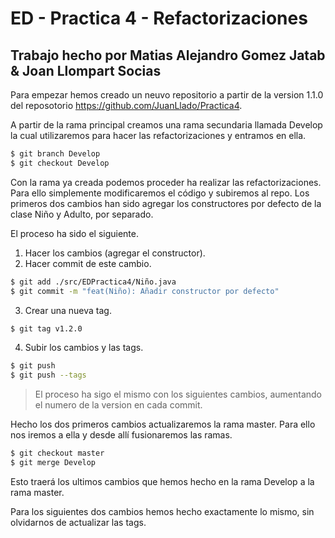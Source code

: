 # ED - Practica 4 - Refactorizaciones
## Trabajo hecho por Matias Alejandro Gomez Jatab & Joan Llompart Socias

Para empezar hemos creado un neuvo repositorio a partir de la version 1.1.0 del reposotorio https://github.com/JuanLlado/Practica4.

A partir de la rama principal creamos una rama secundaria llamada Develop la cual utilizaremos para hacer las refactorizaciones y entramos en ella.
```bash
$ git branch Develop
$ git checkout Develop
```
Con la rama ya creada podemos proceder ha realizar las refactorizaciones. Para ello simplemente modificaremos el código y subiremos al repo. Los primeros dos cambios han sido agregar los constructores por defecto de la clase Niño y Adulto, por separado.

El proceso ha sido el siguiente.
1. Hacer los cambios (agregar el constructor).
2. Hacer commit de este cambio.
```bash
$ git add ./src/EDPractica4/Niño.java
$ git commit -m "feat(Niño): Añadir constructor por defecto"
```
3. Crear una nueva tag.
```bash
$ git tag v1.2.0
```
4. Subir los cambios y las tags.
```bash
$ git push
$ git push --tags
```
> El proceso ha sigo el mismo con los siguientes cambios, aumentando el numero de la version en cada commit.

Hecho los dos primeros cambios actualizaremos la rama master. Para ello nos iremos a ella y desde allí fusionaremos las ramas.
```bash
$ git checkout master
$ git merge Develop
```
Esto traerá los ultimos cambios que hemos hecho en la rama Develop a la rama master.

Para los siguientes dos cambios hemos hecho exactamente lo mismo, sin olvidarnos de actualizar las tags.

